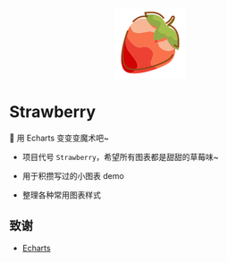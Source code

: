 <div align=center><img src='https://github.com/mymmon/echarts-demos/blob/master/_Pic/%E8%8D%89%E8%8E%93.png' /></div>

#  Strawberry

🍓 用 Echarts 变变变魔术吧~

- 项目代号 `Strawberry`，希望所有图表都是甜甜的草莓味~

- 用于积攒写过的小图表 demo

- 整理各种常用图表样式

## 致谢

 - [Echarts](https://echarts.baidu.com/)